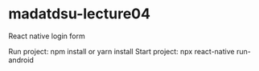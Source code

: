 # madatdsu-lecture04
React native login form

Run project: npm install or yarn install
Start project: npx react-native run-android
